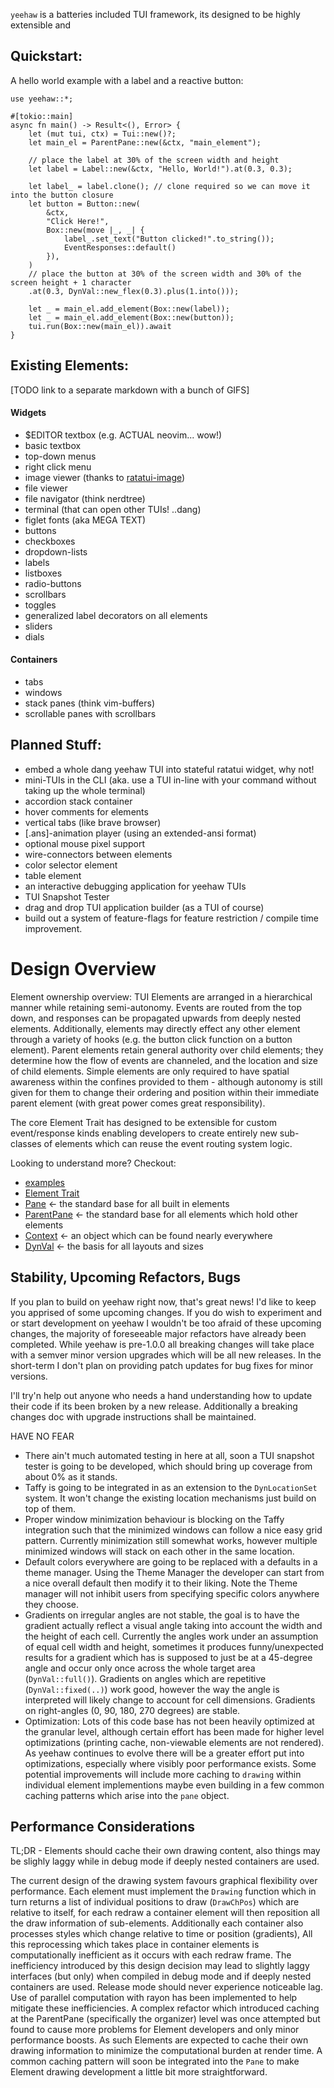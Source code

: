 
`yeehaw` is a batteries included TUI framework, its designed to be highly
extensible and 

## Quickstart:   <!-- NOTE duplicate in README.md -->

A hello world example with a label and a reactive button:

<!-- NOTE do not run as crossterm panics in doc run mode -->
``` no_run
use yeehaw::*;

#[tokio::main]
async fn main() -> Result<(), Error> {
    let (mut tui, ctx) = Tui::new()?;
    let main_el = ParentPane::new(&ctx, "main_element");

    // place the label at 30% of the screen width and height
    let label = Label::new(&ctx, "Hello, World!").at(0.3, 0.3);

    let label_ = label.clone(); // clone required so we can move it into the button closure
    let button = Button::new(
        &ctx,
        "Click Here!",
        Box::new(move |_, _| {
            label_.set_text("Button clicked!".to_string());
            EventResponses::default()
        }),
    )
    // place the button at 30% of the screen width and 30% of the screen height + 1 character
    .at(0.3, DynVal::new_flex(0.3).plus(1.into()));

    let _ = main_el.add_element(Box::new(label));
    let _ = main_el.add_element(Box::new(button));
    tui.run(Box::new(main_el)).await
}
```

## Existing Elements:  <!-- NOTE duplicate in README.md -->
[TODO link to a separate markdown with a bunch of GIFS]

#### Widgets
 - $EDITOR textbox (e.g. ACTUAL neovim... wow!)  
 - basic textbox
 - top-down menus
 - right click menu
 - image viewer (thanks to [ratatui-image](https://github.com/benjajaja/ratatui-image))
 - file viewer
 - file navigator (think nerdtree)
 - terminal (that can open other TUIs! ..dang)
 - figlet fonts (aka MEGA TEXT)
 - buttons
 - checkboxes
 - dropdown-lists
 - labels
 - listboxes
 - radio-buttons
 - scrollbars
 - toggles
 - generalized label decorators on all elements
 - sliders
 - dials

#### Containers
 - tabs 
 - windows
 - stack panes (think vim-buffers) 
 - scrollable panes with scrollbars

## Planned Stuff: <!-- NOTE duplicate in README.md --> 
 - embed a whole dang yeehaw TUI into stateful ratatui widget, why not!
 - mini-TUIs in the CLI (aka. use a TUI in-line with your command without taking
                         up the whole terminal)
 - accordion stack container
 - hover comments for elements
 - vertical tabs (like brave browser) 
 - [.ans]-animation player (using an extended-ansi format)
 - optional mouse pixel support
 - wire-connectors between elements
 - color selector element
 - table element
 - an interactive debugging application for yeehaw TUIs
 - TUI Snapshot Tester
 - drag and drop TUI application builder (as a TUI of course)
 - build out a system of feature-flags for feature restriction / compile time
   improvement.

# Design Overview <!-- NOTE duplicate in README.md -->

Element ownership overview: TUI Elements are arranged in a hierarchical manner
while retaining semi-autonomy. Events are routed from the top down, and
responses can be propagated upwards from deeply nested elements. Additionally,
elements may directly effect any other element through a variety of hooks (e.g.
the button click function on a button element). Parent elements retain general
authority over child elements; they determine how the flow of events are
channeled, and the location and size of child elements. Simple elements are only
required to have spatial awareness within the confines provided to them -
although autonomy is still given for them to change their ordering and position
within their immediate parent element (with great power comes great
responsibility).  

The core Element Trait has designed to be extensible for custom event/response
kinds enabling developers to create entirely new sub-classes of elements which
can reuse the event routing system logic. 

Looking to understand more? Checkout:
 - [examples](TODO)
 - [Element Trait](TODO)
 - [Pane](TODO) <- the standard base for all built in elements
 - [ParentPane](TODO) <- the standard base for all elements which hold other elements
 - [Context](TODO) <- an object which can be found nearly everywhere
 - [DynVal](TODO) <- the basis for all layouts and sizes

## Stability, Upcoming Refactors, Bugs <!-- NOTE duplicate in README.md -->

If you plan to build on yeehaw right now, that's great news! I'd like to keep
you apprised of some upcoming changes. If you do wish to experiment and or start
development on yeehaw I wouldn't be too afraid of these upcoming changes, the
majority of foreseeable major refactors have already been completed.  While
yeehaw is pre-1.0.0 all breaking changes will take place with a semver minor
version upgrades which will be all new releases. In the short-term I don't plan
on providing patch updates for bug fixes for minor versions.

I'll try'n help out anyone who needs a hand understanding how to update their
code if its been broken by a new release. Additionally a breaking changes doc
with upgrade instructions shall be maintained. 

HAVE NO FEAR

 - There ain't much automated testing in here at all, soon a TUI snapshot tester
   is going to be developed, which should bring up coverage from about 0% as it
   stands. 
 - Taffy is going to be integrated in as an extension to the `DynLocationSet`
   system. It won't change the existing location mechanisms just build on
   top of them.
 - Proper window minimization behaviour is blocking on the Taffy integration such
   that the minimized windows can follow a nice easy grid pattern. Currently
   minimization still somewhat works, however multiple minimized windows will
   stack on each other in the same location. 
 - Default colors everywhere are going to be replaced with a defaults in a theme
   manager. Using the Theme Manager the developer can start from a nice overall
   default then modify it to their liking. Note the Theme manager will not
   inhibit users from specifying specific colors anywhere they choose. 
 - Gradients on irregular angles are not stable, the goal is to have the
   gradient actually reflect a visual angle taking into account the width and
   the height of each cell. Currently the angles work under an assumption of
   equal cell width and height, sometimes it produces funny/unexpected results
   for a gradient which has is supposed to just be at a 45-degree angle and
   occur only once across the whole target area (`DynVal::full()`). Gradients on
   angles which are repetitive (`DynVal::fixed(..)`) work good, however the way
   the angle is interpreted will likely change to account for cell dimensions.
   Gradients on right-angles (0, 90, 180, 270 degrees) are stable.
 - Optimization: Lots of this code base has not been heavily optimized at the
   granular level, although certain effort has been made for higher level
   optimizations (printing cache, non-viewable elements are not rendered). As
   yeehaw continues to evolve there will be a greater effort put into
   optimizations, especially where visibly poor performance exists. Some
   potential improvements will include more caching to `drawing` within
   individual element implementions maybe even building in a few common caching
   patterns which arise into the `pane` object.

## Performance Considerations <!-- NOTE duplicate in README.md -->

TL;DR - Elements should cache their own drawing content, also things may be
slighly laggy while in debug mode if deeply nested containers are used.

The current design of the drawing system favours graphical flexibility over
performance. Each element must implement the `Drawing` function which in turn
returns a list of individual positions to draw (`DrawChPos`) which are relative
to itself, for each redraw a container element will then reposition all the draw
information of sub-elements. Additionally each container also processes styles
which change relative to time or position (gradients), All this reprocessing
which takes place in container elements is computationally inefficient as it
occurs with each redraw frame. The inefficiency introduced by this design
decision may lead to slightly laggy interfaces (but only) when compiled in debug
mode and if deeply nested containers are used. Release mode should never
experience noticeable lag. Use of parallel computation with rayon has been
implemented to help mitigate these inefficiencies. A complex refactor which
introduced caching at the ParentPane (specifically the organizer) level was once
attempted but found to cause more problems for Element developers and only minor
performance boosts. As such Elements are expected to cache their own drawing
information to minimize the computational burden at render time. A common caching 
pattern will soon be integrated into the `Pane` to make Element drawing
development a little bit more straightforward. 
